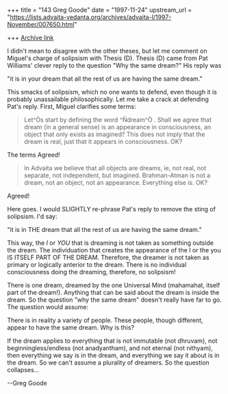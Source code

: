+++
title = "143 Greg Goode"
date = "1997-11-24"
upstream_url = "https://lists.advaita-vedanta.org/archives/advaita-l/1997-November/007650.html"

+++
[Archive link](https://lists.advaita-vedanta.org/archives/advaita-l/1997-November/007650.html)

I didn't mean to disagree with the other theses, but let me comment on
Miguel's charge of solipsism with Thesis (D).  Thesis (D) came from Pat
Williams' clever reply to the question "Why the same dream?"  His reply was

   "it is in your dream that all
   the rest of us are having the
   same dream."

This smacks of solipsism, which no one wants to defend, even though it is
probably unassailable philosophically.  Let me take a crack at defending
Pat's reply.  First, Miguel clarifies some terms:

  >Let^Òs start by defining the word ^Ñdream^Ò . Shall we agree that dream (in a
  >general sense) is an appearance in consciousness, an object that only
  >exists as imagined? This does not imply that the dream is real, just that
  >it appears in consciousness. OK?

The terms Agreed!

> In Advaita we believe that all objects are
>dreams, ie, not real, not separate, not independent, but imagined.
>Brahman-Atman is not a dream, not an object, not an appearance. Everything
>else is. OK?

Agreed!

Here goes.  I would SLIGHTLY re-phrase Pat's reply to remove the sting of
solipsism.  I'd say:

   "it is in THE dream that all
   the rest of us are having the
   same dream."

This way, the *I* or *YOU* that is dreaming is not taken as something
outside the dream.  The individuation that creates the appearance of the I
or the you IS ITSELF PART OF THE DREAM.  Therefore, the dreamer is not
taken as primary or logically anterior to the dream.  There is no
individual consciousness doing the dreaming, therefore, no solipsism!

There is one dream, dreamed by the one Universal Mind (mahamahat, itself
part of the dream!).  Anything that can be said about the dream is inside
the dream.  So the question "why the same dream" doesn't really have far to
go.  The question would assume:

   There is in reality a variety of people.  These people, though different,
   appear to have the same dream.  Why is this?

If the dream applies to everything that is not immutable (not dhruvam), not
beginningless/endless (not anadyantham), and not eternal (not nithyam),
then everything we say is in the dream, and everything we say it about is
in the dream.  So we can't assume a plurality of dreamers.  So the question
collapses...

--Greg Goode

